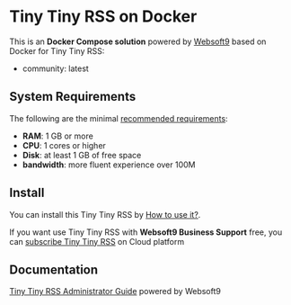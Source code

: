 # Tiny Tiny RSS on Docker  

This is an **Docker Compose solution** powered by [Websoft9](https://www.websoft9.com) based on Docker for Tiny Tiny RSS:


 - community:  latest


## System Requirements

The following are the minimal [recommended requirements](https://tt-rss.org/):

* **RAM**: 1 GB or more
* **CPU**: 1 cores or higher
* **Disk**: at least 1 GB of free space
* **bandwidth**: more fluent experience over 100M  

## Install

You can install this Tiny Tiny RSS by [How to use it?](https://github.com/Websoft9/docker-library#how-to-use-it).   

If you want use Tiny Tiny RSS with **Websoft9 Business Support** free, you can [subscribe Tiny Tiny RSS](https://www.websoft9.com/apps) on Cloud platform

## Documentation

[Tiny Tiny RSS Administrator Guide](https://support.websoft9.com/docs/ttrss) powered by Websoft9